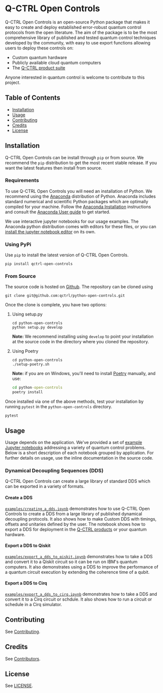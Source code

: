 # Q-CTRL Open Controls

Q-CTRL Open Controls is an open-source Python package that makes it easy to
create and deploy established error-robust quantum control protocols from the
open literature. The aim of the package is to be the most comprehensive library
of published and tested quantum control techniques developed by the community,
with easy to use export functions allowing users to deploy these controls on:

- Custom quantum hardware
- Publicly available cloud quantum computers
- The [Q-CTRL product suite](https://q-ctrl.com/products/)

Anyone interested in quantum control is welcome to contribute to this project.

## Table of Contents

- [Installation](#installation)
- [Usage](#usage)
- [Contributing](#contributing)
- [Credits](#credits)
- [License](#license)

## Installation

Q-CTRL Open Controls can be install through `pip` or from source. We recommend
the `pip` distribution to get the most recent stable release. If you want the
latest features then install from source.

### Requirements

To use Q-CTRL Open Controls you will need an installation of Python. We
recommend using the [Anaconda](https://www.anaconda.com/) distribution of
Python. Anaconda includes standard numerical and scientific Python packages
which are optimally compiled for your machine. Follow the [Anaconda
Installation](https://docs.anaconda.com/anaconda/install/) instructions and
consult the [Anaconda User
guide](https://docs.anaconda.com/anaconda/user-guide/) to get started.

We use interactive jupyter notebooks for our usage examples. The Anaconda
python distribution comes with editors for these files, or you can [install the
jupyter notebook editor](https://jupyter.org/install) on its own.

### Using PyPi

Use `pip` to install the latest version of Q-CTRL Open Controls.

```shell
pip install qctrl-open-controls
```

### From Source

The source code is hosted on
[Github](https://github.com/qctrl/python-open-controls). The repository can be
cloned using

```shell
git clone git@github.com:qctrl/python-open-controls.git
```

Once the clone is complete, you have two options:

1. Using setup.py

   ```shell
   cd python-open-controls
   python setup.py develop
   ```

   **Note:** We recommend installing using `develop` to point your installation
   at the source code in the directory where you cloned the repository.

1. Using Poetry

   ```shell
   cd python-open-controls
   ./setup-poetry.sh
   ```

   **Note:** if you are on Windows, you'll need to install
   [Poetry](https://poetry.eustace.io) manually, and use:

   ```cmd
   cd python-open-controls
   poetry install
   ```

Once installed via one of the above methods, test your installation by running
`pytest`
in the `python-open-controls` directory.

```shell
pytest
```

## Usage

Usage depends on the application. We've provided a set of [example Jupyter
notebooks](examples) addressing a variety of quantum control problems. Below is
a short description of each notebook grouped by application. For further
details on usage, use the inline documentation in the source code.

### Dynamical Decoupling Sequences (DDS)

Q-CTRL Open Controls can create a large library of standard DDS which can be
exported in a variety of formats.

#### Create a DDS

[`examples/creating_a_dds.ipynb`](examples/creating_a_dds.ipynb) demonstrates
how to use Q-CTRL Open Controls to create a DDS from a large library of
published dynamical decoupling protocols. It also shows how to make Custom DDS
with timings, offsets and unitaries defined by the user. The notebook shows how
to export a DDS for deployment in the [Q-CTRL
products](https://q-ctrl.com/products/) or your quantum hardware.

#### Export a DDS to Qiskit

[`examples/export_a_dds_to_qiskit.ipynb`](examples/export_a_dds_to_qiskit.ipynb)
demonstrates how to take a DDS and convert it to a Qiskit circuit so it can be
run on IBM's quantum computers. It also demonstrates using a DDS to improve the
performance of a quantum circuit execution by extending the coherence time of a
qubit.

#### Export a DDS to Cirq

[`examples/export_a_dds_to_cirq.ipynb`](examples/export_a_dds_to_cirq.ipynb)
demonstrates how to take a DDS and convert it to a Cirq circuit or schdule. It
also shows how to run a circuit or schedule in a Cirq simulator.

## Contributing

See
[Contributing](https://github.com/qctrl/.github/blob/master/CONTRIBUTING.md).

## Credits

See
[Contributors](https://github.com/qctrl/python-open-controls/graphs/contributors).

## License

See [LICENSE](LICENSE).
